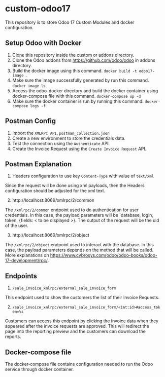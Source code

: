 # custom-odoo17
This repository is to store Odoo 17 Custom Modules and docker configuration.

**Setup Odoo with Docker**
-
1. Clone this repository inside the custom or addons directory.
2. Clone the Odoo addons from https://github.com/odoo/odoo in addons directory.
3. Build the docker image using this command. `docker build -t odoo17-image .`
4. Make sure the image successfully generated by run this command. `docker image ls`
5. Access the odoo-docker directory and build the docker container using docker-compose file with this command. `docker-compose up -d`
6. Make sure the docker container is run by running this command. `docker-compose logs -f`

**Postman Config**
-
1. Import the `XMLRPC API.postman_collection.json`
2. Create a new environment to store the credentials data.
3. Test the connection using the `Authenticate` API.
4. Create the Invoice Request using the `Create Invoice Request` API.

**Postman Explanation**
-
1. Headers configuration to use key `Content-Type` with value of `text/xml`

Since the request will be done using xml payloads, then the Headers configuration should be adjusted for the xml text.

2. http://localhost:8069/xmlrpc/2/common

The `/xmlrpc/2/common` endpoint used to do authentication for user credentials. In this case, the payload parameters will be `database, login, token, {fields: < to be displayed >}. The output of the request will be the uid of the user.

3. http://localhost:8069/xmlrpc/2/object

The `/xmlrpc/2/object` endpoint used to interact with the database. In this case, the payload parameters depends on the method that will be called. More explanations on https://www.cybrosys.com/odoo/odoo-books/odoo-17-development/rpc/.


**Endpoints**
- 
1. `/sale_invoice_xmlrpc/external_sale_invoice_form`

This endpoint used to show the customers the list of their Invoice Requests.

2. `/sale_invoice_xmlrpc/external_sale_invoice_form/<int:id>#access_token=%s`

Customers can access this endpoint by clicking the Invoice data when they appeared after the invoice requests are approved. This will redirect the page into the reporting preview and the customers can download the reports.

**Docker-compose file**
-
The docker-compose file contains configuration needed to run the Odoo service through docker container.
